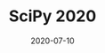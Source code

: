 ---
title: SciPy 2020
date: 2020-07-10
description: PySAL tutorial given at SciPy 2020
type: news
link: "https://github.com/knaaptime/pysal-scipy20"
---